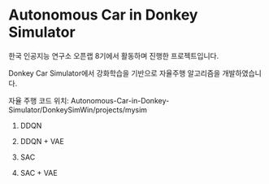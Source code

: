 # Autonomous Car in Donkey Simulator

한국 인공지능 연구소 오픈랩 8기에서 활동하며 진행한 프로젝트입니다.

Donkey Car Simulator에서 강화학습을 기반으로 자율주행 알고리즘을 개발하였습니다.

자율 주행 코드 위치: Autonomous-Car-in-Donkey-Simulator/DonkeySimWin/projects/mysim


1. DDQN

2. DDQN + VAE

3. SAC

4. SAC + VAE
